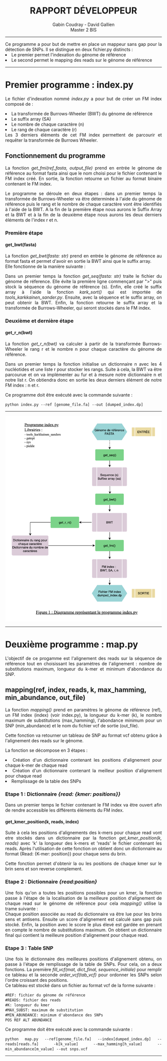 <div align="center"><h1> RAPPORT DÉVELOPPEUR </h1> 
Gabin Coudray - David Gallien
<br>Master 2 BIS</div>
<hr>


<div align="justify">
Ce programme a pour but de mettre en place un mappeur sans gap pour la détection de 
SNPs.
Il se distingue en deux fichier.py distincts :
<li>Le premier permet l'indexation du génome de référence</li>
<li>Le second permet le mapping des reads sur le génome de référence</li>
<hr>


<h1>Premier programme : index.py</h1>

Le fichier d'indexation nommé <i>index.py</i> a pour but de créer un FM index 
composé de :
<li> La transformée de Burrows-Wheeler (BWT) du génome de référence </li>
<li> Le suffix array (SA)</li>
<li> Le nombre de chaque caractère (n) </li>
<li> Le rang de chaque caractère (r)</li>
Les 3 derniers éléments de cet FM index permettent de parcourir et requêter
la transformée de Burrows Wheeler.


<h2>Fonctionnement du programme </h2>
La fonction <i>get_fmi(ref_fasta, output_file)</i> prend en entrée le génome de 
référence au format fasta ainsi que le nom choisi pour le fichier contenant le FM 
index créé. En sortie, la fonction retourne un fichier au format binaire contenant 
le FM index.

Le programme se déroule en deux étapes : dans un premier temps la transformée de 
Burrows-Wheeler va être déterminée à l'aide du génome de référence puis le rang et le
nombre de chaque caractère vont être identifiés à l'aide de la BWT.
A la fin de la première étape nous aurons le Suffix Array et la BWT et à la fin de 
la deuxième étape nous aurons les deux derniers éléments de l'index r et n.

<h3> Première étape </h3>
<h4> get_bwt(fasta) </h4>
La fonction <i>get_bwt(fasta: str)</i> prend en entrée le génome de référence au 
format fasta et permet d'avoir en sortie la BWT ainsi que le suffix array.
<br>Elle fonctionne de la manière suivante : 

Dans un premier temps la fonction <i>get_seq(fasta: str)</i> traite le fichier du 
génome de réference. Elle évite la première ligne commençant par ">" puis stock
la séquence du génome de référence (s). Enfin, elle créé le suffix array à l'aide 
la fonction <i>kark_sort()</i> qui est importée de <i>tools_karkkainen_sander.py</i>.
Ensuite, avec la séquence et le suffix array, on peut obtenir la BWT.
Enfin, la fonction retourne le suffix array et la transformée de 
Burrows-Wheeler, qui seront stockés dans le FM index.

<h3> Deuxième et dernière étape</h3>
<h4> get_r_n(bwt) </h4>
  
La fonction <i>get_r_n(bwt)</i> va calculer à partir de la transformée 
Burrows-Wheeler le rang r et le nombre n pour chaque caractère du génome de référence.

Dans un premier temps la fonction initialise un dictionnaire n avec les 4 nucléotides
et une liste r pour stocker les rangs.
Suite à cela, la BWT va être parcourue et on va implémenter au fur et à mesure 
notre dictionnaire n et notre list r. On obtiendra donc en sortie les deux derniers
élément de notre FM index : n et r. 

Ce programme doit être exécuté avec la commande suivante :

    python index.py --ref [genome_file.fa] --out [dumped_index.dp]
<hr>

![alt text](index_diag.png "Diagramme représentant le programme index.py")

<hr>
<h1>Deuxième programme : map.py </h1> 
L'objectif de ce progamme est l'alignement des reads sur la séquence de référence 
tout en choisissant les paramètres de l'alignement : nombre de substitutions maximum, 
longueur du k-mer et minimum d'abondance du SNP.

</div>
<h2> mapping(ref, index, reads, k, max_hamming, min_abundance, out_file) </h2>
<div align="justify">

La fonction <i>mapping()</i> prend en paramètres le génome de référence (ref), un
FM index (index) (voir index.py), la longueur du k-mer (k), le nombre maximum de 
substitutions (max_hamming), l'abondance minimum pour un SNP (min_abundance) et 
le nom du fichier vcf de sortie (out_file).

Cette fonction va retourner un tableau de SNP au format vcf obtenu grâce à 
l'alignement des reads sur le génome.

La fonction se décompose en 3 étapes :

<li>Création d'un dictionnaire contenant les positions d'alignement pour chaque 
k-mer de chaque read</li>
<li>Création d'un dictionnaire contenant la meilleur position d'alignement pour 
chaque read</li>
<li>Remplissage de la table des SNPs</li>

<h3> Etape 1 : Dictionnaire <i>{read: {kmer: positions}}</i> </h3>
Dans un premier temps le fichier contenant le FM index va être ouvert afin de rendre 
accessible les différents éléments du FM index.


<h4> get_kmer_position(k, reads, index) </h4>
Suite à cela les positions d'alignements des k-mers pour chaque read vont etre 
stockés dans un dictionnaire par la fonction <i>get_kmer_position(k, reads)</i>
avec 'k' la longueur des k-mers et 'reads' le fichier contenant les reads. 
Après l'utilisation de cette fonction on obtient donc un dictionnaire au format 
{Read: {K-mer: position}} pour chaque sens du brin.

Cette fonction permet d'obtenir la ou les positions de chaque kmer sur le brin sens 
et son reverse complement.

<h3> Etape 2 : Dictionnaire <i>{read:position}</i> </h3>
Une fois qu'on a toutes les positions possibles pour un kmer, la fonction passe à 
l'étape de la localisation de la meilleure position d'alignement de chaque read sur
le génome de référence pour cela <i>mapping()</i> utilise la trame suivante :
<br> Chaque position associée au read du dictionnaire va être lue pour les brins sens
et antisens. Ensuite un score d'alignement est calculé sans gap puis stocké. Enfin,
la position avec le score le plus élevé est gardée en prenant en compte le nombre de
substitutions maximum. On obtient un dictionnaire final qui contient la meilleure 
position d'alignement pour chaque read.

<h3> Etape 3 : Table SNP </h3>
Une fois le dictionnaire des meilleures positions d'alignement obtenu, on passe à 
l'étape de remplissage de la table de SNPs.
Pour cela, on a deux fonctions. La première 
<i>fill_vcf(mat, dict_final, sequence_initiale)</i>
pour remplir ce tableau et la seconde <i>order_vcf(tab_vcf)</i>
pour ordonner les SNPs selon l'ordre croissant des positions.
<br> Ce tableau est stocké dans un fichier au format vcf de la forme suivante :

    #REF: fichier du génome de référence
    #READS: fichier des reads
    #K: longueur du kmer
    #MAX_SUBST: maximum de substitution
    #MIN_ABUNDANCE: minimum d'abondance des SNPs
    POS REF ALT ABUNDANCE

Ce programme doit être exécuté avec la commande suivante :

    python map.py --ref[genome_file.fa] --index[dumped_index.dp] --reads[reads.fa] -k[k_value] --max_hamming[h_value] --min_abundance[m_value] --out snps.vcf

</div>
<hr>




  





